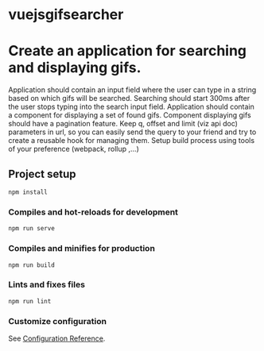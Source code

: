 # vuejsgifsearcher
# Create an application for searching and displaying gifs.

Application should contain an input field where the user can type in a string based on which gifs will be searched. Searching should start 300ms after the user stops typing into the search input field. Application should contain a component for displaying a set of found gifs. Component displaying gifs should have a pagination feature.
Keep q, offset and limit (viz api doc) parameters in url, so you can easily send the query to your friend and try to create a reusable hook for managing them.
Setup build process using tools of your preference (webpack, rollup ,…)

## Project setup
```
npm install
```

### Compiles and hot-reloads for development
```
npm run serve
```

### Compiles and minifies for production
```
npm run build
```

### Lints and fixes files
```
npm run lint
```

### Customize configuration
See [Configuration Reference](https://cli.vuejs.org/config/).
